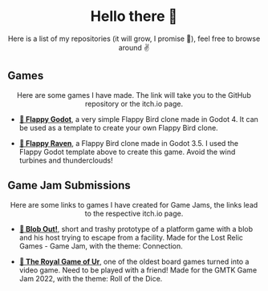 <h1 align = "center">
Hello there 👋
</h1>

<p align = "center"> Here is a list of my repositories (it will grow, I promise 🤞), feel free to browse around ✌️ </p>

## Games

<p align = "center"> Here are some games I have made. The link will take you to the GitHub repository or the itch.io page. </p>

* [**🐣 Flappy Godot**](https://github.com/divin/flappy-godot), a very simple Flappy Bird clone made in Godot 4. It can be used as a template to create your own Flappy Bird clone.

* [**🐥 Flappy Raven**](https://divins.itch.io/flappy-raven), a Flappy Bird clone made in Godot 3.5. I used the Flappy Godot template above to create this game. Avoid the wind turbines and thunderclouds!

## Game Jam Submissions

<p align = "center"> Here are some links to games I have created for Game Jams, the links lead to the respective itch.io page. </p>

* [**💚 Blob Out!**](https://divins.itch.io/blob-out), short and trashy prototype of a platform game with a blob and his host trying to escape from a facility. Made for the Lost Relic Games - Game Jam, with the theme: Connection.

* [**🎲 The Royal Game of Ur**](https://divins.itch.io/the-royal-game-of-ur), one of the oldest board games turned into a video game. Need to be played with a friend! Made for the GMTK Game Jam 2022, with the theme: Roll of the Dice.
